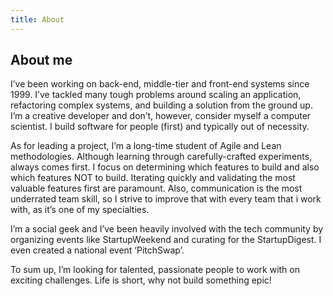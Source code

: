 ```yaml
---
title: About
---
```

## About me
I’ve been working on back-end, middle-tier and front-end systems since 1999. I’ve tackled many tough problems around scaling an application, refactoring complex systems, and building a solution from the ground up. I’m a creative developer and don’t, however, consider myself a computer scientist. I build software for people (first) and typically out of necessity.

As for leading a project, I’m a long-time student of Agile and Lean methodologies. Although learning through carefully-crafted experiments, always comes first. I focus on determining which features to build and also which features NOT to build. Iterating quickly and validating the most valuable features first are paramount. Also, communication is the most underrated team skill, so I strive to improve that with every team that i work with, as it’s one of my specialties.

I’m a social geek and I’ve been heavily involved with the tech community by organizing events like StartupWeekend and curating for the StartupDigest. I even created a national event ‘PitchSwap’.

To sum up, I’m looking for talented, passionate people to work with on exciting challenges. Life is short, why not build something epic! 
